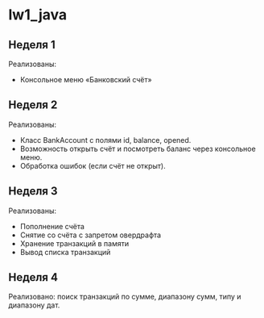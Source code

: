 # lw1_java
## Неделя 1
Реализованы:
- Консольное меню «Банковский счёт»
## Неделя 2
Реализованы:
- Класс BankAccount с полями id, balance, opened.
- Возможность открыть счёт и посмотреть баланс через консольное меню.
- Обработка ошибок (если счёт не открыт).
## Неделя 3
Реализованы:
- Пополнение счёта
- Снятие со счёта с запретом овердрафта
- Хранение транзакций в памяти
- Вывод списка транзакций
## Неделя 4
Реализовано: поиск транзакций по сумме, диапазону сумм, типу и диапазону дат.